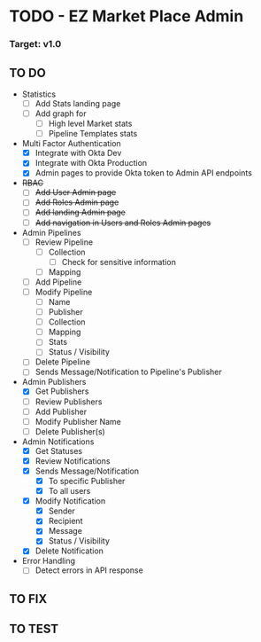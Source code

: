 # TODO - EZ Market Place Admin

### Target: v1.0

## TO DO
- Statistics
  - [ ] Add Stats landing page
  - [ ] Add graph for
    - [ ] High level Market stats
    - [ ] Pipeline Templates stats
- Multi Factor Authentication
  - [x] Integrate with Okta Dev
  - [x] Integrate with Okta Production
  - [x] Admin pages to provide Okta token to Admin API endpoints
- ~~RBAC~~
  - [ ] ~~Add User Admin page~~
  - [ ] ~~Add Roles Admin page~~
  - [ ] ~~Add landing Admin page~~
  - [ ] ~~Add navigation in Users and Roles Admin pages~~
- Admin Pipelines
  - [ ] Review Pipeline
    - [ ] Collection
      - [ ] Check for sensitive information
    - [ ] Mapping
  - [ ] Add Pipeline
  - [ ] Modify Pipeline
    - [ ] Name
    - [ ] Publisher
    - [ ] Collection
    - [ ] Mapping
    - [ ] Stats
    - [ ] Status / Visibility
  - [ ] Delete Pipeline
  - [ ] Sends Message/Notification to Pipeline's Publisher
- Admin Publishers
  - [x] Get Publishers
  - [ ] Review Publishers
  - [ ] Add Publisher
  - [ ] Modify Publisher Name
  - [ ] Delete Publisher(s)
- Admin Notifications
  - [x] Get Statuses
  - [x] Review Notifications
  - [x] Sends Message/Notification
    - [x] To specific Publisher
    - [x] To all users
  - [x] Modify Notification
    - [x] Sender
    - [x] Recipient
    - [x] Message
    - [x] Status / Visibility
  - [x] Delete Notification
- Error Handling
  - [ ] Detect errors in API response

## TO FIX

## TO TEST

